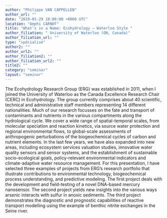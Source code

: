 ```yaml
---
author: "Philippe VAN CAPPELLEN"
author_url: ""
date: "2019-01-29 10:00:00 +0000 UTC"
location: "Amphi CARNOT"
title: "What’s in a Name: Ecohydrology – Waterloo Style "
author_filiation: " University of Waterloo (ON, Canada)"
author_filiation_url: ""
type: "spécialisé"
author2: ""
author_url2: ""
author_filiation2: ""
author_filiation_url2: ""
title2: ""
category: "seminar" 
layout: "seminar"
---
```

The Ecohydrology Research Group (ERG) was established in 2011, when I joined the University of Waterloo as the Canada Excellence Research Chair (CERC) in Ecohydrology. The group currently comprises about 40 scientific, technical and administrative staff members representing 14 different nationalities. Much of our research focusses on the fate and transport of contaminants and nutrients in the various compartments along the hydrological cycle. We cover a wide range of spatial-temporal scales, from molecular speciation and reaction kinetics, via source water protection and regional environmental flows, to global-scale assessments of anthropogenic perturbations of the biogeochemical cycles of carbon and nutrient elements. In the last few years, we have also expanded into new areas, including ecosystem services valuation studies, innovative water quality sensors and sensor systems, and the establishment of sustainable socio-ecological goals, policy-relevant environmental indicators and climate-adaptive water resource management. For this presentation, I have selected three examples of projects from ERG’s research portfolio that illustrate contributions to environmental technology, biogeochemical process understanding, and predictive modeling. The first project deals with the development and field-testing of a novel DNA-based mercury nanosensor. The second project yields new insights into the various ways arsenic interacts with sulfur in anoxic sediments. The third project demonstrates the diagnostic and prognostic capabilities of reactive transport modelling using the example of benthic nitrite exchanges in the Seine river.

 
